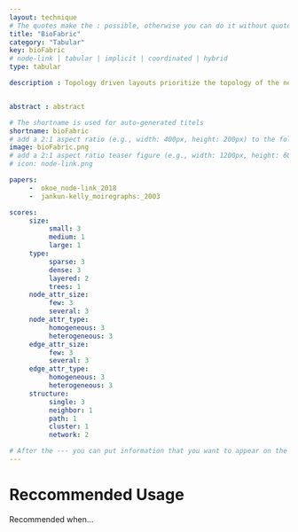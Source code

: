 ```yaml
---
layout: technique
# The quotes make the : possible, otherwise you can do it without quotes
title: "BioFabric"
category: "Tabular"
key: bioFabric
# node-link | tabular | implicit | coordinated | hybrid 
type: tabular

description : Topology driven layouts prioritize the topology of the network over the attributes of the nodes and edges. The most common node-link layouts, such as force-directed layouts, spectral layouts, or orthogonal layouts fall into this class, or more specifically into the free layouts as described by Schulz and Schumann. Trees are also commonly drawn as topology driven node-link layouts.


abstract : abstract

# The shortname is used for auto-generated titels
shortname: bioFabric
# add a 2:1 aspect ratio (e.g., width: 400px, height: 200px) to the folder /assets/images/papers/
image: bioFabric.png
# add a 2:1 aspect ratio teaser figure (e.g., width: 1200px, height: 600px) to the folder /assets/images/papers/
# icon: node-link.png

papers:
     -  okoe_node-link_2018
     -  jankun-kelly_moiregraphs:_2003

scores:
     size: 
          small: 3
          medium: 1
          large: 1
     type: 
          sparse: 3
          dense: 3
          layered: 2
          trees: 1
     node_attr_size: 
          few: 3
          several: 3
     node_attr_type: 
          homogeneous: 3
          heterogeneous: 3
     edge_attr_size: 
          few: 3
          several: 3
     edge_attr_type: 
          homogeneous: 3
          heterogeneous: 3
     structure: 
          single: 3
          neighbor: 1
          path: 1
          cluster: 1
          network: 2

# After the --- you can put information that you want to appear on the website using markdown formatting or HTML. A good example are acknowledgements, extra references, an erratum, etc.
---
```


# Reccommended Usage

Recommended when...


